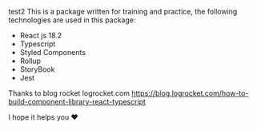 test2
This is a package written for training and practice, the following technologies are used in this package:

- React js 18.2
- Typescript
- Styled Components
- Rollup
- StoryBook
- Jest

Thanks to blog rocket logrocket.com
https://blog.logrocket.com/how-to-build-component-library-react-typescript

I hope it helps you ❤️
